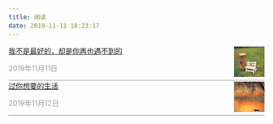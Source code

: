 ```yaml
---
title: 阅读
date: 2019-11-11 18:23:17
---
```

<!-- 引言（简介） -->

<div class="list">
  <div class="list-left">
    <a href="https://bbt-fe.github.io/blog/reading/1.html">我不是最好的，却是你再也遇不到的</a>
    <p style="color: #999">2019年11月11日</p>
  </div>
  <div class="list-right"><img src="../assets/img/read_1.jpg" /></div>
</div>

<div class="list">
  <div class="list-left">
    <a href="https://bbt-fe.github.io/blog/reading/2.html">过你想要的生活</a>
    <p style="color: #999">2019年11月12日</p>
  </div>
  <div class="list-right"><img src="../assets/img/read_2.jpeg" /></div>
</div>

<style lang="scss">
  .list {
    display: flex;
    align-items: center;
    border-bottom: 1px solid #999;
  }
  .list-left {
    flex: 1;
  }
  .list-right {

  }

  img {
    width: 60px;
    height: 60px;
  }
</style>